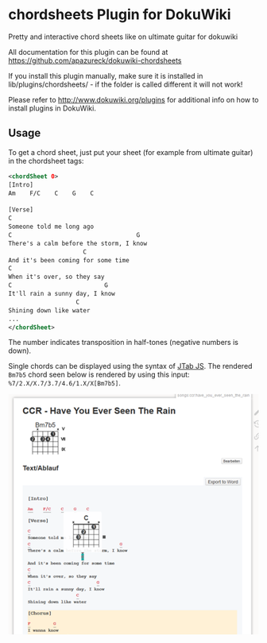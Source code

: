 # chordsheets Plugin for DokuWiki

Pretty and interactive chord sheets like on ultimate guitar for dokuwiki

All documentation for this plugin can be found at
https://github.com/apazureck/dokuwiki-chordsheets

If you install this plugin manually, make sure it is installed in
lib/plugins/chordsheets/ - if the folder is called different it
will not work!

Please refer to http://www.dokuwiki.org/plugins for additional info
on how to install plugins in DokuWiki.

## Usage

To get a chord sheet, just put your sheet (for example from ultimate guitar) in the chordsheet tags:

```xml
<chordSheet 0>
[Intro]
Am    F/C    C    G    C      

[Verse]
C
Someone told me long ago
C                                   G
There's a calm before the storm, I know
                     C
And it's been coming for some time
C
When it's over, so they say
C                          G
It'll rain a sunny day, I know
                   C  
Shining down like water
...
</chordSheet>
```

The number indicates transposition in half-tones (negative numbers is down).

Single chords can be displayed using the syntax of [JTab JS](http://jtab.tardate.com/). The rendered `Bm7b5` chord seen below is rendered by using this input: `%7/2.X/X.7/3.7/4.6/1.X/X[Bm7b5]`.

![Dokuwiki Output](img/2018-07-28-22-36-13.png)